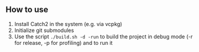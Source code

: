 ## How to use

1. Install Catch2 in the system (e.g. via vcpkg)
2. Initialize git submodules
3. Use the script `./build.sh -d -run` to build the project in debug mode (-r for release, -p for profiling) and to run it